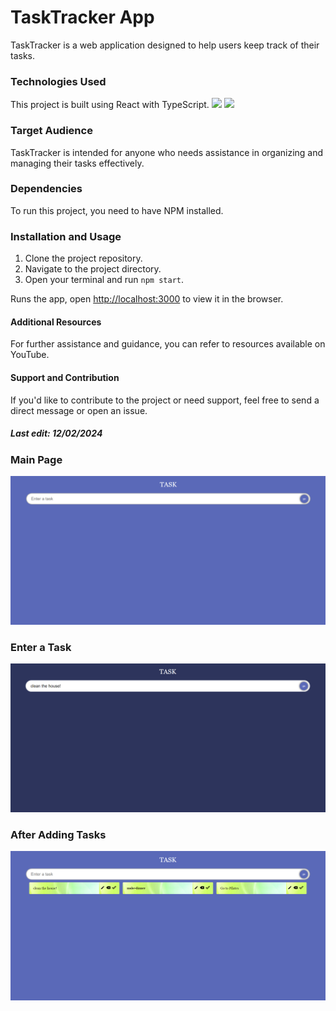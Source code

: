 # TaskTracker App

TaskTracker is a web application designed to help users keep track of their tasks.

### Technologies Used

This project is built using React with TypeScript.
![](https://badges.aleen42.com/src/react.svg)
![](https://badges.aleen42.com/src/typescript.svg)

### Target Audience

TaskTracker is intended for anyone who needs assistance in organizing and managing their tasks effectively.

### Dependencies

To run this project, you need to have NPM installed.

### Installation and Usage

1. Clone the project repository.
2. Navigate to the project directory.
3. Open your terminal and run `npm start`.

Runs the app, open [http://localhost:3000](http://localhost:3000) to view it in the browser.

#### Additional Resources

For further assistance and guidance, you can refer to resources available on YouTube.

#### Support and Contribution

If you'd like to contribute to the project or need support, feel free to send a direct message or open an issue.

##### Last edit: 12/02/2024


### Main Page
![main page](https://github.com/ofirtzabari/Task-Tracker/blob/master/pics/1.png)

### Enter a Task
![enter task](https://github.com/ofirtzabari/Task-Tracker/blob/master/pics/2.png)

### After Adding Tasks
![after adding](https://github.com/ofirtzabari/Task-Tracker/blob/master/pics/3.png)

